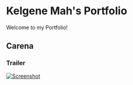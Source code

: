# Kelgene Mah's Portfolio
Welcome to my Portfolio!

## Carena ##
### Trailer ###
[![Screenshot](https://github.com/Ghoststaker/Portfolio/Screenshots/Carena/Carena_Logo.jpg)](https://www.youtube.com/watch?v=1BsB0pg29l0)